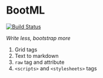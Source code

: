 # BootML

[![Build Status](https://api.travis-ci.org/inikulin/BootML.svg)](https://travis-ci.org/inikulin/BootML)

*Write less, bootstrap more*

1. Grid tags
2. Text to markdown
3. `raw` tag and attribute
4. `<scripts>` and `<stylesheets>` tags
